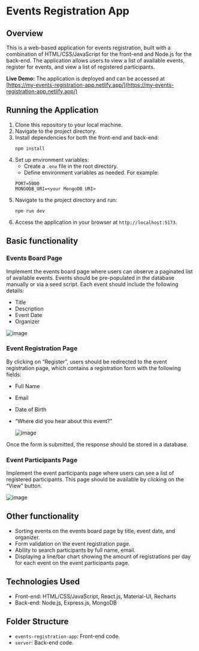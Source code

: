 # Events Registration App

## Overview

This is a web-based application for events registration, built with a combination of HTML/CSS/JavaScript for the front-end and Node.js for the back-end. The application allows users to view a list of available events, register for events, and view a list of registered participants.

**Live Demo:** The application is deployed and can be accessed at [https://my-events-registration-app.netlify.app/](https://my-events-registration-app.netlify.app/)

## Running the Application

1. Clone this repository to your local machine.
2. Navigate to the project directory.
3. Install dependencies for both the front-end and back-end:
   ```
   npm install
   ```
4. Set up environment variables:
   - Create a `.env` file in the root directory.
   - Define environment variables as needed. For example:
   ```
   PORT=5000
   MONGODB_URI=<your MongoDB URI>
   ```
5. Navigate to the project directory and run:
   ```
   npm run dev
   ```
7. Access the application in your browser at `http://localhost:5173`.

## Basic functionality

### Events Board Page
Implement the events board page where users can observe a paginated list of available events. Events should be pre-populated in the database manually or via a seed script. Each event should include the following details:

- Title
- Description
- Event Date
- Organizer

![image](https://github.com/SorokaDm/Events-Registration-App/assets/97941797/df4e1c9e-7373-4407-aad9-9c5661f470a1)

### Event Registration Page
By clicking on “Register”, users should be redirected to the event registration page, which contains a registration form with the following fields:

- Full Name
- Email
- Date of Birth
- “Where did you hear about this event?”

  ![image](https://github.com/SorokaDm/Events-Registration-App/assets/97941797/1f13d4f4-2007-4001-b8be-a4154cf65a51)

Once the form is submitted, the response should be stored in a database.

### Event Participants Page
Implement the event participants page where users can see a list of registered participants. This page should be available by clicking on the “View” button.

![image](https://github.com/SorokaDm/Events-Registration-App/assets/97941797/c325ea8b-4c37-41aa-92a6-3280c388c2a0)

## Other functionality

- Sorting events on the events board page by title, event date, and organizer.
- Form validation on the event registration page.
- Ability to search participants by full name, email.
- Displaying a line/bar chart showing the amount of registrations per day for each event on the event participants page.

## Technologies Used

- Front-end: HTML/CSS/JavaScript, React.js, Material-UI, Recharts
- Back-end: Node.js, Express.js, MongoDB

## Folder Structure

- `events-registration-app`: Front-end code.
- `server`: Back-end code.
